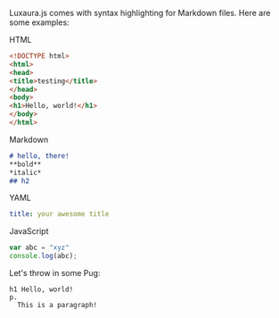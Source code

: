 Luxaura.js comes with syntax highlighting for Markdown files. Here are some examples:

HTML
````html
<!DOCTYPE html>
<html>
<head>
<title>testing</title>
</head>
<body>
<h1>Hello, world!</h1>
</body>
</html>
````
Markdown
````markdown
# hello, there!
**bold**
*italic*
## h2
````
YAML
````yaml
title: your awesome title
````
JavaScript
````javascript
var abc = "xyz"
console.log(abc);
````
Let's throw in some Pug:
````jade
h1 Hello, world!
p.
  This is a paragraph!
````
